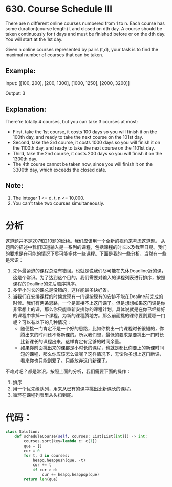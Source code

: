 # 630. Course Schedule III

There are n different online courses numbered from 1 to n. Each course has some duration(course length) t and closed on dth day. A course should be taken continuously for t days and must be finished before or on the dth day. You will start at the 1st day.

Given n online courses represented by pairs (t,d), your task is to find the maximal number of courses that can be taken.

## Example:

Input: [[100, 200], [200, 1300], [1000, 1250], [2000, 3200]]

Output: 3

## Explanation: 
There're totally 4 courses, but you can take 3 courses at most:
* First, take the 1st course, it costs 100 days so you will finish it on the 100th day, and ready to take the next course on the 101st day.
* Second, take the 3rd course, it costs 1000 days so you will finish it on the 1100th day, and ready to take the next course on the 1101st day. 
* Third, take the 2nd course, it costs 200 days so you will finish it on the 1300th day. 
* The 4th course cannot be taken now, since you will finish it on the 3300th day, which exceeds the closed date.
 

## Note:

1. The integer 1 <= d, t, n <= 10,000.
2. You can't take two courses simultaneously.

# 分析
这道题并不是207和210题的延续。我们应该用一个全新的视角来考虑这道题。
从题目的描述中我们知道输入是一系列的课程，包括课程的时长以及截至日期。我们的要求是在可能的情况下尽可能多休一些课程。下面是我的一些分析，当然有一些是常识：
1. 先休最紧迫的课程总没有错误。也就是说我们尽可能在先休Deadline近的课，这是个常识。为了达到这个目的，我们需要对输入的课程列表进行排序，按照课程的Dealline的先后顺序排序。
2. 多学小时长的课总是没错的，这样能最多快好省。
3. 当我们在安排课程的时候发现有一门课按现有的安排不能在Dealine前完成的时候。我们有两条思路，一个是直接不上这门课了。但是想想如果这门课是你非常想上的课，那么你只能重新安排你的课程计划。具体说就是在你已经排好的课程中拿掉一个课程，为新的课程腾地方。那么前面挑的课你要割爱哪一门呢？可以有以下的几种情况：
   * 随便挑一门肯定不是一个好的思路，比如你挑出一门课程时长很短的，你腾出来的时间还不够新课的。所以我们想，最低的要求是要挑出一门时长比新课长的课程出来，这样肯定有足够的时间余量。
   * 如果你前面挑出来的课都是小时长的课程，也就是都比你要上的新课时间短的课程，那么你应该怎么做呢？这样情况下，无论你多想上这门新课，看来你也只能割爱了。只能放弃这门新课了。

不难对吧？都是常识。按照上面的分析，我们需要下面的操作：
1. 排序
2. 用一个优先级队列，用来从已有的课中挑出比新课长的课程。
3. 循环在课程列表里从头扫到尾。

# 代码：
``` Python
class Solution:
    def scheduleCourse(self, courses: List[List[int]]) -> int:
        courses.sort(key=lambda c: c[1])
        que = []
        cur = 0
        for t, d in courses:
            heapq.heappush(que, -t)
            cur += t
            if cur > d:
                cur += heapq.heappop(que)
        return len(que)
```